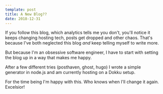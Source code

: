 ```yaml
---
template: post
title: A New Blog??
date: 2018-12-31
---
```


If you follow this blog, which analytics tells me you don't, you'll notice it keeps changing hosting tech, posts get dropped and other chaos. That's because I've both neglected this blog *and* keep telling myself to write more.

But because I'm an obsessive software engineer, I have to start with setting the blog up in a way that makes me happy.

After a few different tries (posthaven, ghost, hugo) I wrote a simple generator in node.js and am currently hosting on a Dokku setup.

For the time being I'm happy with this. Who knows when I'll change it again. Excelsior!
